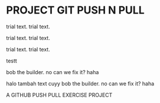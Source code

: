 # PROJECT GIT PUSH N PULL

trial text.
trial text.

trial text.
trial text.

trial text.
trial text.

testt

bob the builder. no
can we fix it?
haha

halo
tambah text cuyy
bob the builder. no
can we fix it?
haha

A GITHUB PUSH PULL EXERCISE PROJECT

